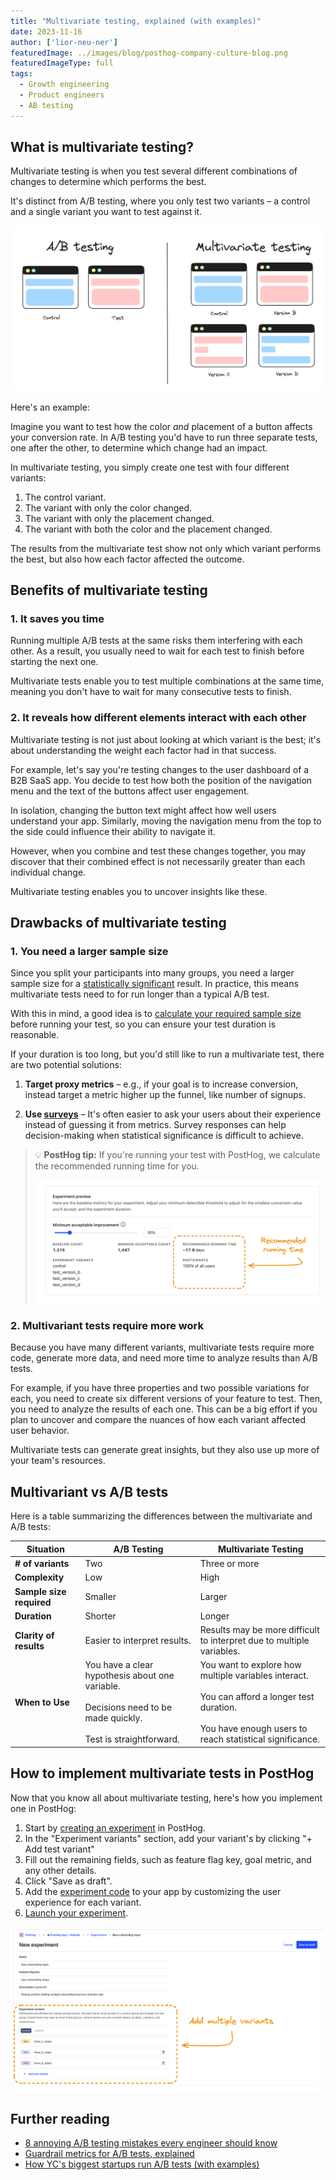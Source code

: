 ```yaml
---
title: "Multivariate testing, explained (with examples)"
date: 2023-11-16
author: ['lior-neu-ner']
featuredImage: ../images/blog/posthog-company-culture-blog.png
featuredImageType: full
tags:
  - Growth engineering
  - Product engineers
  - AB testing
---
```


## What is multivariate testing?

Multivariate testing is when you test several different combinations of changes to determine which performs the best.

It's distinct from A/B testing, where you only test two variants – a control and a single variant you want to test against it.

![A/B testing vs multivariate testing](../images/blog/multivariated-testing-explained/ab-vs-mvt.png)

Here's an example:

Imagine you want to test how the color _and_ placement of a button affects your conversion rate. In A/B testing you'd have to run three separate tests, one after the other, to determine which change had an impact.

In multivariate testing, you simply create one test with four different variants:

1. The control variant.
2. The variant with only the color changed.
3. The variant with only the placement changed.
4. The variant with both the color and the placement changed.

The results from the multivariate test show not only which variant performs the best, but also how each factor affected the outcome.

## Benefits of multivariate testing

### 1. It saves you time

Running multiple A/B tests at the same risks them interfering with each other. As a result, you usually need to wait for each test to finish before starting the next one.

Multivariate tests enable you to test multiple combinations at the same time, meaning you don't have to wait for many consecutive tests to finish.

### 2. It reveals how different elements interact with each other

Multivariate testing is not just about looking at which variant is the best; it's about understanding the weight each factor had in that success.

For example, let's say you're testing changes to the user dashboard of a B2B SaaS app. You decide to test how both the position of the navigation menu and the text of the buttons affect user engagement.

In isolation, changing the button text might affect how well users understand your app. Similarly, moving the navigation menu from the top to the side could influence their ability to navigate it.

However, when you combine and test these changes together, you may discover that their combined effect is not necessarily greater than each individual change.

Multivariate testing enables you to uncover insights like these.

## Drawbacks of multivariate testing

### 1. You need a larger sample size

Since you split your participants into many groups, you need a larger sample size for a [statistically significant](/docs/experiments/significance) result. In practice, this means multivariate tests need to for run longer than a typical A/B test.

With this in mind, a good idea is to [calculate your required sample size](/product-engineers/ab-testing-guide-for-engineers#4-a-sufficiently-large-sample-size-of-users) before running your test, so you can ensure your test duration is reasonable.

If your duration is too long, but you'd still like to run a multivariate test, there are two potential solutions:

1. **Target proxy metrics** – e.g., if your goal is to increase conversion, instead target a metric higher up the funnel, like number of signups.

2. **Use [surveys](/surveys)** – It's often easier to ask your users about their experience instead of guessing it from metrics. Survey responses can help decision-making when statistical significance is difficult to achieve.

> 💡 **PostHog tip:** If you're running your test with PostHog, we calculate the recommended running time for you.
>
> ![Recommended running time in PostHog experiment setup](../images/blog/multivariated-testing-explained/recommended-running-time.png)

### 2. Multivariant tests require more work

Because you have many different variants, multivariate tests require more code, generate more data, and need more time to analyze results than A/B tests.

For example, if you have three properties and two possible variations for each, you need to create six different versions of your feature to test. Then, you need to analyze the results of each one. This can be a big effort if you plan to uncover and compare the nuances of how each variant affected user behavior.

Multivariate tests can generate great insights, but they also use up more of your team's resources.

## Multivariant vs A/B tests

Here is a table summarizing the differences between the multivariate and A/B tests:

| Situation | A/B Testing | Multivariate Testing |
|-----------|-------------|----------------------|
| **# of variants** | Two | Three or more |
| **Complexity** | Low | High
| **Sample size required**| Smaller  | Larger |
| **Duration** | Shorter | Longer |
| **Clarity of results** | Easier to interpret results. | Results may be more difficult to interpret due to multiple variables. |
| **When to Use** | You have a clear hypothesis about one variable. <br/><br/> Decisions need to be made quickly. <br/><br/>  Test is straightforward. | You want to explore how multiple variables interact. <br/><br/> You can afford a longer test duration. <br/><br/> You have enough users to reach statistical significance. |

## How to implement multivariate tests in PostHog

Now that you know all about multivariate testing, here's how you implement one in PostHog:

1. Start by [creating an experiment](/docs/experiments/creating-an-experiment) in PostHog.
2. In the "Experiment variants" section, add your variant's by clicking "+ Add test variant"
3. Fill out the remaining fields, such as feature flag key, goal metric, and any other details.
4. Click "Save as draft".
5. Add the [experiment code](/docs/experiments/adding-experiment-code) to your app by customizing the user experience for each variant.
6. [Launch your experiment](/docs/experiments/testing-and-launching).

![Creating multivariant tests in PostHog](../images/blog/multivariated-testing-explained/multiple-variants-in-posthog.png)

## Further reading

- [8 annoying A/B testing mistakes every engineer should know](/product-engineers/ab-testing-mistakes)
- [Guardrail metrics for A/B tests, explained](/product-engineers/guardrail-metrics)
- [How YC's biggest startups run A/B tests (with examples)](/product-engineers/ab-testing-examples)
